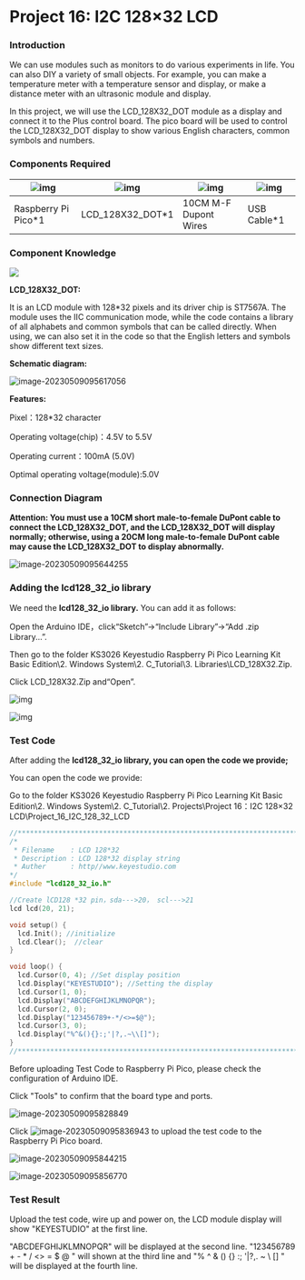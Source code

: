 # Project 16: I2C 128×32 LCD

### **Introduction**

We can use modules such as monitors to do various experiments in life. You can also DIY a variety of small objects. For example, you can make a temperature meter with a temperature sensor and display, or make a distance meter with an ultrasonic module and display.

In this project, we will use the LCD_128X32_DOT module as a display and connect it to the Plus control board. The pico board will be used to control the LCD_128X32_DOT display to show various English characters, common symbols and numbers.

### **Components Required**

| ![img](file:///C:\Users\ADMINI~1\AppData\Local\Temp\ksohtml5620\wps12.png) | ![img](file:///C:\Users\ADMINI~1\AppData\Local\Temp\ksohtml5620\wps13.jpg) | ![img](file:///C:\Users\ADMINI~1\AppData\Local\Temp\ksohtml5620\wps14.jpg) | ![img](file:///C:\Users\ADMINI~1\AppData\Local\Temp\ksohtml5620\wps15.jpg) |
| ------------------------------------------------------------ | ------------------------------------------------------------ | ------------------------------------------------------------ | ------------------------------------------------------------ |
| Raspberry Pi Pico*1                                          | LCD_128X32_DOT*1                                             | 10CM M-F Dupont Wires                                        | USB Cable*1                                                  |

### **Component Knowledge**

![](/media/2c2645e94a00867ac23e8a022f0a631a.png)

**LCD\_128X32\_DOT:** 

It is an LCD module with 128*32 pixels and its driver chip is ST7567A. The module uses the IIC communication mode, while the code contains a library of all alphabets and common symbols that can be called directly. When using, we can also set it in the code so that the  English letters and symbols show different text sizes.

**Schematic diagram:**

![image-20230509095617056](media/image-20230509095617056.png)

**Features:**

Pixel：128\*32 character

Operating voltage(chip)：4.5V to 5.5V

Operating current：100mA (5.0V)

Optimal operating voltage(module):5.0V

### **Connection Diagram**

**Attention: You must use a 10CM short male-to-female DuPont cable to connect the LCD\_128X32\_DOT, and the LCD\_128X32\_DOT will display normally; otherwise, using a 20CM long male-to-female DuPont cable may cause the LCD\_128X32\_DOT to display abnormally.**

![image-20230509095644255](media/image-20230509095644255.png)

### **Adding the lcd128\_32\_io library**

We need the **lcd128\_32\_io library.** You can add it as follows:

Open the Arduino IDE，click“Sketch”→“Include Library”→“Add .zip Library...”.

Then go to the folder KS3026 Keyestudio Raspberry Pi Pico Learning Kit Basic Edition\2. Windows  System\2. C_Tutorial\3. Libraries\LCD_128X32.Zip. 

Click LCD_128X32.Zip and“Open”.

![img](media/wps16.jpg)

![img](media/wps17.jpg)

### **Test Code**

After adding the **lcd128\_32\_io library, you can open the code we provide;**

You can open the code we provide:

Go to the folder KS3026 Keyestudio Raspberry Pi Pico Learning Kit  Basic Edition\2. Windows  System\2. C_Tutorial\2. Projects\Project 16：I2C 128×32 LCD\Project_16_I2C_128_32_LCD

```c
//**********************************************************************************
/*
 * Filename    : LCD 128*32
 * Description : LCD 128*32 display string
 * Auther      : http//www.keyestudio.com
*/
#include "lcd128_32_io.h"

//Create lCD128 *32 pin，sda--->20， scl--->21
lcd lcd(20, 21);

void setup() {
  lcd.Init(); //initialize
  lcd.Clear();  //clear
}

void loop() {
  lcd.Cursor(0, 4); //Set display position
  lcd.Display("KEYESTUDIO"); //Setting the display
  lcd.Cursor(1, 0);
  lcd.Display("ABCDEFGHIJKLMNOPQR");
  lcd.Cursor(2, 0);
  lcd.Display("123456789+-*/<>=$@");
  lcd.Cursor(3, 0);
  lcd.Display("%^&(){}:;'|?,.~\\[]");
}
//**********************************************************************************
```


Before uploading Test Code to Raspberry Pi Pico, please check the configuration of Arduino IDE.

Click "Tools" to confirm that the board type and ports.

![image-20230509095828849](media/image-20230509095828849.png)

Click ![image-20230509095836943](media/image-20230509095836943.png) to upload the test code to the Raspberry Pi Pico board.

![image-20230509095844215](media/image-20230509095844215.png)

![image-20230509095856770](media/image-20230509095856770.png)

### **Test Result**

Upload the test code, wire up and power on, the LCD module display will show "KEYESTUDIO" at the first line.

"ABCDEFGHIJKLMNOPQR" will be displayed at the second line. "123456789 + - * / <> = $ @ " will shown at the third line and "% ^ & () {} :; '|?,. ~ \\ [] " will be displayed at the fourth line.
